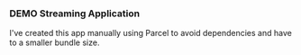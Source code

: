 ### DEMO Streaming Application

I've created this app manually using Parcel to avoid dependencies and have to a smaller bundle size. 